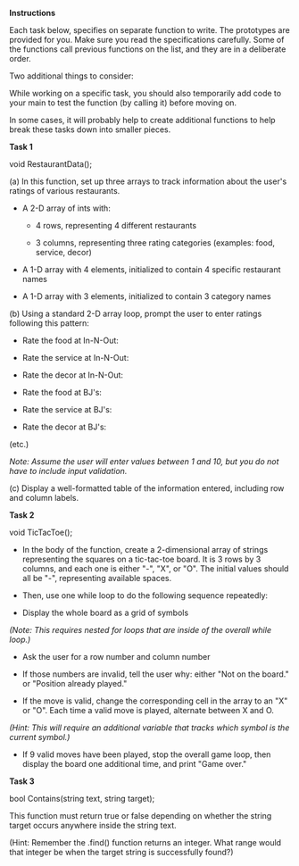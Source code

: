 **Instructions**

Each task below, specifies on separate function to write. The prototypes are provided for you. Make sure you read the specifications carefully. Some of the functions call previous functions on the list, and they are in a deliberate order.

Two additional things to consider:

While working on a specific task, you should also temporarily add code to your main to test the function (by calling it) before moving on.

In some cases, it will probably help to create additional functions to help break these tasks down into smaller pieces.

**Task 1**

void RestaurantData();

(a) In this function, set up three arrays to track information about the user's ratings of various restaurants.

- A 2-D array of ints with:

   - 4 rows, representing 4 different restaurants

   - 3 columns, representing three rating categories (examples: food, service, decor)

- A 1-D array with 4 elements, initialized to contain 4 specific restaurant names

- A 1-D array with 3 elements, initialized to contain 3 category names

(b) Using a standard 2-D array loop, prompt the user to enter ratings following this pattern:

- Rate the food at In-N-Out: 

- Rate the service at In-N-Out:

- Rate the decor at In-N-Out:

- Rate the food at BJ's:

- Rate the service at BJ's:

- Rate the decor at BJ's:

(etc.)

*Note: Assume the user will enter values between 1 and 10, but you do not have to include input validation.*

(c) Display a well-formatted table of the information entered, including row and column labels.

**Task 2**

void TicTacToe();

- In the body of the function, create a 2-dimensional array of strings representing the squares on a tic-tac-toe board. It is 3 rows by 3 columns, and each one is either "-", "X", or "O". The initial values should all be "-", representing available spaces.

- Then, use one while loop to do the following sequence repeatedly:

- Display the whole board as a grid of symbols

*(Note: This requires nested for loops that are inside of the overall while loop.)*

- Ask the user for a row number and column number

- If those numbers are invalid, tell the user why: either "Not on the board." or "Position already played."

- If the move is valid, change the corresponding cell in the array to an "X" or "O". Each time a valid move is played, alternate between X and O.

*(Hint: This will require an additional variable that tracks which symbol is the current symbol.)*

- If 9 valid moves have been played, stop the overall game loop, then display the board one additional time, and print "Game over."

**Task 3**

bool Contains(string text, string target);

This function must return true or false depending on whether the string target occurs anywhere inside the string text.

(Hint: Remember the .find() function returns an integer. What range would that integer be when the target string is successfully found?)

